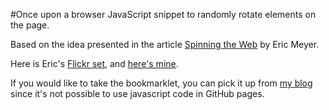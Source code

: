 #Once upon a browser
JavaScript snippet to randomly rotate elements on the page.

Based on the idea presented in the article [Spinning the Web](https://meyerweb.com/eric/thoughts/2011/06/03/spinning-the-web/) by Eric Meyer.

Here is Eric's [Flickr set](https://www.flickr.com/photos/meyerweb/sets/72157626750845115/with/5793617592/), and [here's mine](https://www.flickr.com/photos/bojanbjelic/sets/72157630173696042/).

If you would like to take the bookmarklet, you can pick it up from [my blog](https://www.bjelic.net/2012/06/25/coding/once-upon-a-browser/) since it's not possible to use javascript code in GitHub pages.
